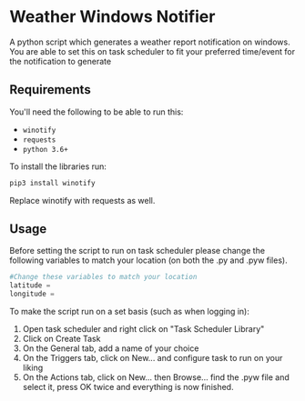 # Weather Windows Notifier

A python script which generates a weather report notification on windows. You are able to set this on task scheduler to fit your preferred time/event for the notification to generate

## Requirements

You'll need the following to be able to run this:
- `winotify`
- `requests`
- `python 3.6+`

To install the libraries run:
 ```bash
pip3 install winotify
```
Replace winotify with requests as well.
## Usage
Before setting the script to run on task scheduler please change the following variables to match your location (on both the .py and .pyw files).
```python
#Change these variables to match your location
latitude = 
longitude = 
```

To make the script run on a set basis (such as when logging in):
1. Open task scheduler and right click on "Task Scheduler Library"
2. Click on Create Task
3. On the General tab, add a name of your choice
4. On the Triggers tab, click on New... and configure task to run on your liking
5. On the Actions tab, click on New... then Browse... find the .pyw file and select it, press OK twice and everything is now finished.